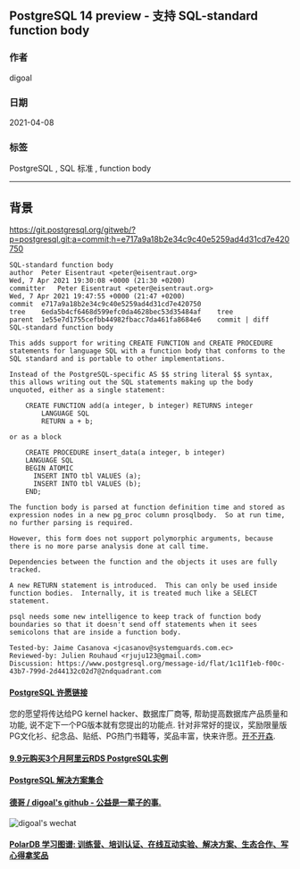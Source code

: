 ## PostgreSQL 14 preview - 支持 SQL-standard function body   
        
### 作者        
digoal        
        
### 日期        
2021-04-08         
        
### 标签        
PostgreSQL , SQL 标准 , function body    
        
----        
        
## 背景      
https://git.postgresql.org/gitweb/?p=postgresql.git;a=commit;h=e717a9a18b2e34c9c40e5259ad4d31cd7e420750  
    
```  
SQL-standard function body  
author	Peter Eisentraut <peter@eisentraut.org>	  
Wed, 7 Apr 2021 19:30:08 +0000 (21:30 +0200)  
committer	Peter Eisentraut <peter@eisentraut.org>	  
Wed, 7 Apr 2021 19:47:55 +0000 (21:47 +0200)  
commit	e717a9a18b2e34c9c40e5259ad4d31cd7e420750  
tree	6eda5b4cf6468d599efc0da4628bec53d35484af	tree  
parent	1e55e7d1755cefbb44982fbacc7da461fa8684e6	commit | diff  
SQL-standard function body  
  
This adds support for writing CREATE FUNCTION and CREATE PROCEDURE  
statements for language SQL with a function body that conforms to the  
SQL standard and is portable to other implementations.  
  
Instead of the PostgreSQL-specific AS $$ string literal $$ syntax,  
this allows writing out the SQL statements making up the body  
unquoted, either as a single statement:  
  
    CREATE FUNCTION add(a integer, b integer) RETURNS integer  
        LANGUAGE SQL  
        RETURN a + b;  
  
or as a block  
  
    CREATE PROCEDURE insert_data(a integer, b integer)  
    LANGUAGE SQL  
    BEGIN ATOMIC  
      INSERT INTO tbl VALUES (a);  
      INSERT INTO tbl VALUES (b);  
    END;  
  
The function body is parsed at function definition time and stored as  
expression nodes in a new pg_proc column prosqlbody.  So at run time,  
no further parsing is required.  
  
However, this form does not support polymorphic arguments, because  
there is no more parse analysis done at call time.  
  
Dependencies between the function and the objects it uses are fully  
tracked.  
  
A new RETURN statement is introduced.  This can only be used inside  
function bodies.  Internally, it is treated much like a SELECT  
statement.  
  
psql needs some new intelligence to keep track of function body  
boundaries so that it doesn't send off statements when it sees  
semicolons that are inside a function body.  
  
Tested-by: Jaime Casanova <jcasanov@systemguards.com.ec>  
Reviewed-by: Julien Rouhaud <rjuju123@gmail.com>  
Discussion: https://www.postgresql.org/message-id/flat/1c11f1eb-f00c-43b7-799d-2d44132c02d7@2ndquadrant.com  
```  
    
  
#### [PostgreSQL 许愿链接](https://github.com/digoal/blog/issues/76 "269ac3d1c492e938c0191101c7238216")
您的愿望将传达给PG kernel hacker、数据库厂商等, 帮助提高数据库产品质量和功能, 说不定下一个PG版本就有您提出的功能点. 针对非常好的提议，奖励限量版PG文化衫、纪念品、贴纸、PG热门书籍等，奖品丰富，快来许愿。[开不开森](https://github.com/digoal/blog/issues/76 "269ac3d1c492e938c0191101c7238216").  
  
  
#### [9.9元购买3个月阿里云RDS PostgreSQL实例](https://www.aliyun.com/database/postgresqlactivity "57258f76c37864c6e6d23383d05714ea")
  
  
#### [PostgreSQL 解决方案集合](https://yq.aliyun.com/topic/118 "40cff096e9ed7122c512b35d8561d9c8")
  
  
#### [德哥 / digoal's github - 公益是一辈子的事.](https://github.com/digoal/blog/blob/master/README.md "22709685feb7cab07d30f30387f0a9ae")
  
  
![digoal's wechat](../pic/digoal_weixin.jpg "f7ad92eeba24523fd47a6e1a0e691b59")
  
  
#### [PolarDB 学习图谱: 训练营、培训认证、在线互动实验、解决方案、生态合作、写心得拿奖品](https://www.aliyun.com/database/openpolardb/activity "8642f60e04ed0c814bf9cb9677976bd4")
  
